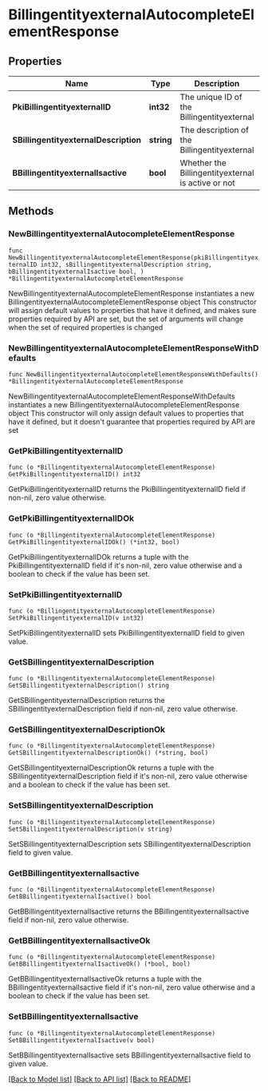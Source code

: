 # BillingentityexternalAutocompleteElementResponse

## Properties

Name | Type | Description | Notes
------------ | ------------- | ------------- | -------------
**PkiBillingentityexternalID** | **int32** | The unique ID of the Billingentityexternal | 
**SBillingentityexternalDescription** | **string** | The description of the Billingentityexternal | 
**BBillingentityexternalIsactive** | **bool** | Whether the Billingentityexternal is active or not | 

## Methods

### NewBillingentityexternalAutocompleteElementResponse

`func NewBillingentityexternalAutocompleteElementResponse(pkiBillingentityexternalID int32, sBillingentityexternalDescription string, bBillingentityexternalIsactive bool, ) *BillingentityexternalAutocompleteElementResponse`

NewBillingentityexternalAutocompleteElementResponse instantiates a new BillingentityexternalAutocompleteElementResponse object
This constructor will assign default values to properties that have it defined,
and makes sure properties required by API are set, but the set of arguments
will change when the set of required properties is changed

### NewBillingentityexternalAutocompleteElementResponseWithDefaults

`func NewBillingentityexternalAutocompleteElementResponseWithDefaults() *BillingentityexternalAutocompleteElementResponse`

NewBillingentityexternalAutocompleteElementResponseWithDefaults instantiates a new BillingentityexternalAutocompleteElementResponse object
This constructor will only assign default values to properties that have it defined,
but it doesn't guarantee that properties required by API are set

### GetPkiBillingentityexternalID

`func (o *BillingentityexternalAutocompleteElementResponse) GetPkiBillingentityexternalID() int32`

GetPkiBillingentityexternalID returns the PkiBillingentityexternalID field if non-nil, zero value otherwise.

### GetPkiBillingentityexternalIDOk

`func (o *BillingentityexternalAutocompleteElementResponse) GetPkiBillingentityexternalIDOk() (*int32, bool)`

GetPkiBillingentityexternalIDOk returns a tuple with the PkiBillingentityexternalID field if it's non-nil, zero value otherwise
and a boolean to check if the value has been set.

### SetPkiBillingentityexternalID

`func (o *BillingentityexternalAutocompleteElementResponse) SetPkiBillingentityexternalID(v int32)`

SetPkiBillingentityexternalID sets PkiBillingentityexternalID field to given value.


### GetSBillingentityexternalDescription

`func (o *BillingentityexternalAutocompleteElementResponse) GetSBillingentityexternalDescription() string`

GetSBillingentityexternalDescription returns the SBillingentityexternalDescription field if non-nil, zero value otherwise.

### GetSBillingentityexternalDescriptionOk

`func (o *BillingentityexternalAutocompleteElementResponse) GetSBillingentityexternalDescriptionOk() (*string, bool)`

GetSBillingentityexternalDescriptionOk returns a tuple with the SBillingentityexternalDescription field if it's non-nil, zero value otherwise
and a boolean to check if the value has been set.

### SetSBillingentityexternalDescription

`func (o *BillingentityexternalAutocompleteElementResponse) SetSBillingentityexternalDescription(v string)`

SetSBillingentityexternalDescription sets SBillingentityexternalDescription field to given value.


### GetBBillingentityexternalIsactive

`func (o *BillingentityexternalAutocompleteElementResponse) GetBBillingentityexternalIsactive() bool`

GetBBillingentityexternalIsactive returns the BBillingentityexternalIsactive field if non-nil, zero value otherwise.

### GetBBillingentityexternalIsactiveOk

`func (o *BillingentityexternalAutocompleteElementResponse) GetBBillingentityexternalIsactiveOk() (*bool, bool)`

GetBBillingentityexternalIsactiveOk returns a tuple with the BBillingentityexternalIsactive field if it's non-nil, zero value otherwise
and a boolean to check if the value has been set.

### SetBBillingentityexternalIsactive

`func (o *BillingentityexternalAutocompleteElementResponse) SetBBillingentityexternalIsactive(v bool)`

SetBBillingentityexternalIsactive sets BBillingentityexternalIsactive field to given value.



[[Back to Model list]](../README.md#documentation-for-models) [[Back to API list]](../README.md#documentation-for-api-endpoints) [[Back to README]](../README.md)


